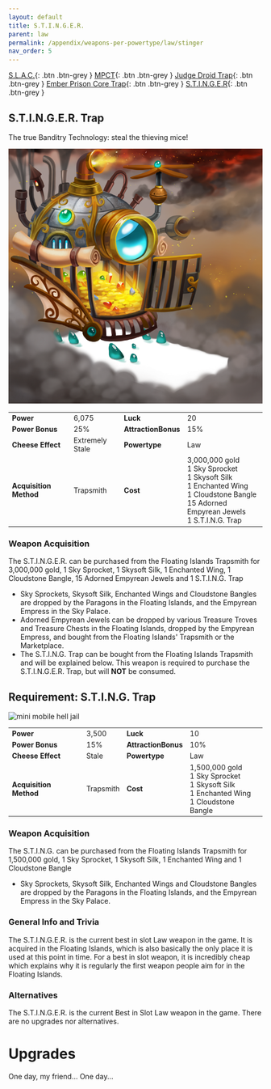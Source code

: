 ```yaml
---
layout: default
title: S.T.I.N.G.E.R.
parent: law
permalink: /appendix/weapons-per-powertype/law/stinger
nav_order: 5
---
```

<span class="fs-1">[S.L.A.C.](/appendix/weapons-per-powertype/law/slac){: .btn .btn-grey } </span><span class="fs-1"> [MPCT](/appendix/weapons-per-powertype/law/MPCT){: .btn .btn-grey } </span><span class="fs-1"> [Judge Droid Trap](/appendix/weapons-per-powertype/law/jdt){: .btn .btn-grey } </span><span class="fs-1"> [Ember Prison Core Trap](/appendix/weapons-per-powertype/shadow/epct){: .btn .btn-grey } </span><span class="fs-1"> [S.T.I.N.G.E.R](/appendix/weapons-per-powertype/shadow/stinger){: .btn .btn-grey } </span>

## S.T.I.N.G.E.R. Trap
The true Banditry Technology: steal the thieving mice!

<img src="/assets/images/weapons/stinger.png" alt="mobile hell jail" width="600">

|||||
|---|---|---|---|
| __Power__ 	| 6,075	| __Luck__ 	| 20 	|
| __Power Bonus__ 	| 25% 	|__AttractionBonus__ 	| 15% 	|
| __Cheese Effect__ 	| Extremely Stale 	| __Powertype__ 	| Law 	|
| __Acquisition Method__ 	| Trapsmith 	| __Cost__ 	| 3,000,000 gold <br> 1 Sky Sprocket <br> 1 Skysoft Silk <br> 1 Enchanted Wing <br> 1 Cloudstone Bangle <br> 15 Adorned Empyrean Jewels <br> 1 S.T.I.N.G. Trap	|

### Weapon Acquisition
The S.T.I.N.G.E.R. can be purchased from the Floating Islands Trapsmith for 3,000,000 gold, 1 Sky Sprocket, 1 Skysoft Silk, 1 Enchanted Wing, 1 Cloudstone Bangle, 15 Adorned Empyrean Jewels and 1 S.T.I.N.G. Trap
- Sky Sprockets, Skysoft Silk, Enchanted Wings and Cloudstone Bangles are dropped by the Paragons in the Floating Islands, and the Empyrean Empress in the Sky Palace.
- Adorned Empyrean Jewels can be dropped by various Treasure Troves and Treasure Chests in the Floating Islands, dropped by the Empyrean Empress, and bought from the Floating Islands' Trapsmith or the Marketplace.
- The S.T.I.N.G. Trap can be bought from the Floating Islands Trapsmith and will be explained below. This weapon is required to purchase the S.T.I.N.G.E.R. Trap, but will **NOT** be consumed.

## Requirement: S.T.I.N.G. Trap

<img src="/assets/images/weapons/sting.png" alt="mini mobile hell jail" width="600">

|||||
|---|---|---|---|
| __Power__ 	| 3,500	| __Luck__ 	| 10 	|
| __Power Bonus__ 	| 15% 	|__AttractionBonus__ 	| 10% 	|
| __Cheese Effect__ 	| Stale 	| __Powertype__ 	| Law 	|
| __Acquisition Method__ 	| Trapsmith 	| __Cost__ 	| 1,500,000 gold <br> 1 Sky Sprocket <br> 1 Skysoft Silk <br> 1 Enchanted Wing <br> 1 Cloudstone Bangle 	|

### Weapon Acquisition
The S.T.I.N.G. can be purchased from the Floating Islands Trapsmith for 1,500,000 gold, 1 Sky Sprocket, 1 Skysoft Silk, 1 Enchanted Wing and 1 Cloudstone Bangle
- Sky Sprockets, Skysoft Silk, Enchanted Wings and Cloudstone Bangles are dropped by the Paragons in the Floating Islands, and the Empyrean Empress in the Sky Palace.

### General Info and Trivia
The S.T.I.N.G.E.R. is the current best in slot Law weapon in the game. It is acquired in the Floating Islands, which is also basically the only place it is used at this point in time. For a best in slot weapon, it is incredibly cheap which explains why it is regularly the first weapon people aim for in the Floating Islands.

### Alternatives
The S.T.I.N.G.E.R. is the current Best in Slot Law weapon in the game. There are no upgrades nor alternatives.

# Upgrades
One day, my friend...
One day...
